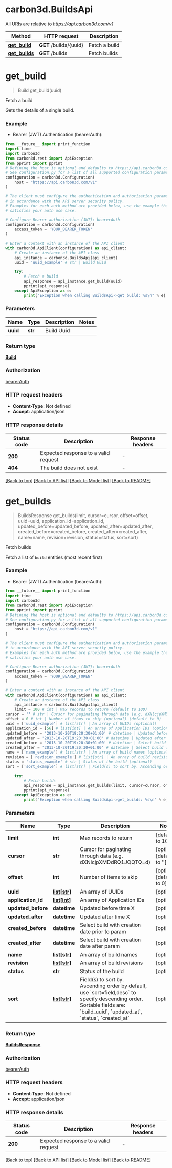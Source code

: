 # carbon3d.BuildsApi

All URIs are relative to *https://api.carbon3d.com/v1*

Method | HTTP request | Description
------------- | ------------- | -------------
[**get_build**](BuildsApi.md#get_build) | **GET** /builds/{uuid} | Fetch a build
[**get_builds**](BuildsApi.md#get_builds) | **GET** /builds | Fetch builds


# **get_build**
> Build get_build(uuid)

Fetch a build

Gets the details of a single build.

### Example

* Bearer (JWT) Authentication (bearerAuth):
```python
from __future__ import print_function
import time
import carbon3d
from carbon3d.rest import ApiException
from pprint import pprint
# Defining the host is optional and defaults to https://api.carbon3d.com/v1
# See configuration.py for a list of all supported configuration parameters.
configuration = carbon3d.Configuration(
    host = "https://api.carbon3d.com/v1"
)

# The client must configure the authentication and authorization parameters
# in accordance with the API server security policy.
# Examples for each auth method are provided below, use the example that
# satisfies your auth use case.

# Configure Bearer authorization (JWT): bearerAuth
configuration = carbon3d.Configuration(
    access_token = 'YOUR_BEARER_TOKEN'
)

# Enter a context with an instance of the API client
with carbon3d.ApiClient(configuration) as api_client:
    # Create an instance of the API class
    api_instance = carbon3d.BuildsApi(api_client)
    uuid = 'uuid_example' # str | Build Uuid

    try:
        # Fetch a build
        api_response = api_instance.get_build(uuid)
        pprint(api_response)
    except ApiException as e:
        print("Exception when calling BuildsApi->get_build: %s\n" % e)
```

### Parameters

Name | Type | Description  | Notes
------------- | ------------- | ------------- | -------------
 **uuid** | **str**| Build Uuid | 

### Return type

[**Build**](Build.md)

### Authorization

[bearerAuth](../README.md#bearerAuth)

### HTTP request headers

 - **Content-Type**: Not defined
 - **Accept**: application/json

### HTTP response details
| Status code | Description | Response headers |
|-------------|-------------|------------------|
**200** | Expected response to a valid request |  -  |
**404** | The build does not exist |  -  |

[[Back to top]](#) [[Back to API list]](../README.md#documentation-for-api-endpoints) [[Back to Model list]](../README.md#documentation-for-models) [[Back to README]](../README.md)

# **get_builds**
> BuildsResponse get_builds(limit, cursor=cursor, offset=offset, uuid=uuid, application_id=application_id, updated_before=updated_before, updated_after=updated_after, created_before=created_before, created_after=created_after, name=name, revision=revision, status=status, sort=sort)

Fetch builds

Fetch a list of `build` entities (most recent first)

### Example

* Bearer (JWT) Authentication (bearerAuth):
```python
from __future__ import print_function
import time
import carbon3d
from carbon3d.rest import ApiException
from pprint import pprint
# Defining the host is optional and defaults to https://api.carbon3d.com/v1
# See configuration.py for a list of all supported configuration parameters.
configuration = carbon3d.Configuration(
    host = "https://api.carbon3d.com/v1"
)

# The client must configure the authentication and authorization parameters
# in accordance with the API server security policy.
# Examples for each auth method are provided below, use the example that
# satisfies your auth use case.

# Configure Bearer authorization (JWT): bearerAuth
configuration = carbon3d.Configuration(
    access_token = 'YOUR_BEARER_TOKEN'
)

# Enter a context with an instance of the API client
with carbon3d.ApiClient(configuration) as api_client:
    # Create an instance of the API class
    api_instance = carbon3d.BuildsApi(api_client)
    limit = 100 # int | Max records to return (default to 100)
cursor = '' # str | Cursor for paginating through data (e.g. dXNlcjpXMDdRQ1JQQTQ=d) (optional) (default to '')
offset = 0 # int | Number of items to skip (optional) (default to 0)
uuid = ['uuid_example'] # list[str] | An array of UUIDs (optional)
application_id = [56] # list[int] | An array of Application IDs (optional)
updated_before = '2013-10-20T19:20:30+01:00' # datetime | Updated before time X (optional)
updated_after = '2013-10-20T19:20:30+01:00' # datetime | Updated after time X (optional)
created_before = '2013-10-20T19:20:30+01:00' # datetime | Select build with creation date prior to param (optional)
created_after = '2013-10-20T19:20:30+01:00' # datetime | Select build with creation date after param (optional)
name = ['name_example'] # list[str] | An array of build names (optional)
revision = ['revision_example'] # list[str] | An array of build revisions (optional)
status = 'status_example' # str | Status of the build (optional)
sort = ['sort_example'] # list[str] | Field(s) to sort by. Ascending order by default, use `sort=field,desc` to specify descending order. Sortable fields are: `build_uuid`, `updated_at`, `status`, `created_at` (optional)

    try:
        # Fetch builds
        api_response = api_instance.get_builds(limit, cursor=cursor, offset=offset, uuid=uuid, application_id=application_id, updated_before=updated_before, updated_after=updated_after, created_before=created_before, created_after=created_after, name=name, revision=revision, status=status, sort=sort)
        pprint(api_response)
    except ApiException as e:
        print("Exception when calling BuildsApi->get_builds: %s\n" % e)
```

### Parameters

Name | Type | Description  | Notes
------------- | ------------- | ------------- | -------------
 **limit** | **int**| Max records to return | [default to 100]
 **cursor** | **str**| Cursor for paginating through data (e.g. dXNlcjpXMDdRQ1JQQTQ&#x3D;d) | [optional] [default to &#39;&#39;]
 **offset** | **int**| Number of items to skip | [optional] [default to 0]
 **uuid** | [**list[str]**](str.md)| An array of UUIDs | [optional] 
 **application_id** | [**list[int]**](int.md)| An array of Application IDs | [optional] 
 **updated_before** | **datetime**| Updated before time X | [optional] 
 **updated_after** | **datetime**| Updated after time X | [optional] 
 **created_before** | **datetime**| Select build with creation date prior to param | [optional] 
 **created_after** | **datetime**| Select build with creation date after param | [optional] 
 **name** | [**list[str]**](str.md)| An array of build names | [optional] 
 **revision** | [**list[str]**](str.md)| An array of build revisions | [optional] 
 **status** | **str**| Status of the build | [optional] 
 **sort** | [**list[str]**](str.md)| Field(s) to sort by. Ascending order by default, use &#x60;sort&#x3D;field,desc&#x60; to specify descending order. Sortable fields are: &#x60;build_uuid&#x60;, &#x60;updated_at&#x60;, &#x60;status&#x60;, &#x60;created_at&#x60; | [optional] 

### Return type

[**BuildsResponse**](BuildsResponse.md)

### Authorization

[bearerAuth](../README.md#bearerAuth)

### HTTP request headers

 - **Content-Type**: Not defined
 - **Accept**: application/json

### HTTP response details
| Status code | Description | Response headers |
|-------------|-------------|------------------|
**200** | Expected response to a valid request |  -  |

[[Back to top]](#) [[Back to API list]](../README.md#documentation-for-api-endpoints) [[Back to Model list]](../README.md#documentation-for-models) [[Back to README]](../README.md)


